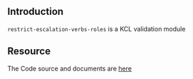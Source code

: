 ## Introduction

`restrict-escalation-verbs-roles` is a KCL validation module

## Resource

The Code source and documents are [here](https://github.com/kcl-lang/modules/tree/main/restrict-escalation-verbs-roles)
